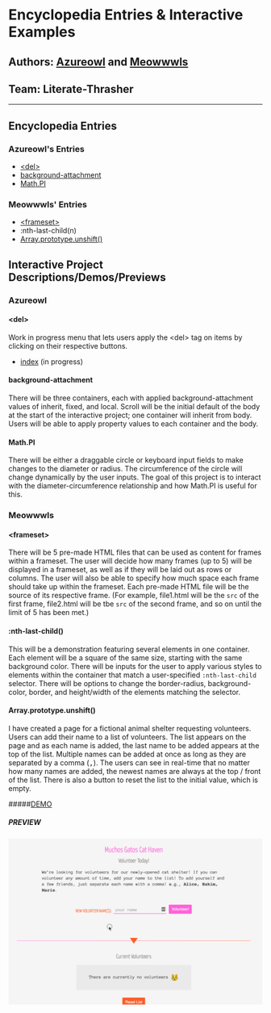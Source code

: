 # Encyclopedia Entries & Interactive Examples
## Authors: [Azureowl](http://github.com/azureowl) and [Meowwwls](http://github.com/meowwwls)
## Team: Literate-Thrasher

***

## Encyclopedia Entries

### Azureowl's Entries

* [&lt;del>](del-entry.md)
* [background-attachment](bg-att-entry.md) 
* [Math.PI](math-pi-entry.md)  


### Meowwwls' Entries

* [&lt;frameset>](frameset-entry.md)
* :nth-last-child(n)  
* [Array.prototype.unshift()](array-unshift-entry.md)

## Interactive Project Descriptions/Demos/Previews

### Azureowl
#### &lt;del>  
Work in progress menu that lets users apply the &lt;del> tag on items by clicking on their respective buttons.    

* [index](../encyclopedia-entries-interactive/del-index.html)  (in progress)

#### background-attachment  
There will be three containers, each with applied background-attachment values of inherit, fixed, and local. Scroll will be the initial default of the body at the start of the interactive project; one container will inherit from body. Users will be able to apply property values to each container and the body.  

#### Math.PI  
There will be either a draggable circle or keyboard input fields to make changes to the diameter or radius. The circumference of the circle will change dynamically by the user inputs. The goal of this project is to interact with the diameter-circumference relationship and how Math.PI is useful for this.

### Meowwwls

#### &lt;frameset>

There will be 5 pre-made HTML files that can be used as content for frames within a frameset. The user will decide how many frames (up to 5) will be displayed in a frameset, as well as if they will be laid out as rows or columns. The user will also be able to specify how much space each frame should take up within the frameset. Each pre-made HTML file will be the source of its respective frame. (For example, file1.html will be the `src` of the first frame, file2.html will be tbe `src` of the second frame, and so on until the limit of 5 has been met.) 

#### :nth-last-child()

This will be a demonstration featuring several elements in one container. Each element will be a square of the same size, starting with the same background color. There will be inputs for the user to apply various styles to elements within the container that match a user-specified `:nth-last-child` selector. There will be options to change the border-radius, background-color, border, and height/width of the elements matching the selector. 

#### Array.prototype.unshift()

I have created a page for a fictional animal shelter requesting volunteers. Users can add their name to a list of volunteers. The list appears on the page and as each name is added, the last name to be added appears at the top of the list. Multiple names can be added at once as long as they are separated by a comma (<kbd>,</kbd>). The users can see in real-time that no matter how many names are added, the newest names are always at the top / front of the list. There is also a button to reset the list to the initial value, which is empty.

#####[DEMO](http://meowwwwls.github.io/encyclopedia-md-profilesUI/encyclopedia-entries-interactive/unshift.html)
##### PREVIEW
![demonstration of names being added to the list](https://github.com/meowwwls/encyclopedia-md-profilesUI/blob/master/encyclopedia-entries/img/unshift-prev.gif?raw=true)
